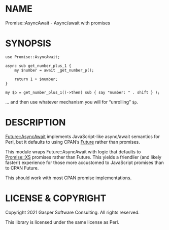 # NAME

Promise::AsyncAwait - Async/await with promises

# SYNOPSIS

    use Promise::AsyncAwait;

    async sub get_number_plus_1 {
        my $number = await _get_number_p();

        return 1 + $number;
    }

    my $p = get_number_plus_1()->then( sub { say "number: " . shift } );

… and then use whatever mechanism you will for “unrolling” `$p`.

# DESCRIPTION

[Future::AsyncAwait](https://metacpan.org/pod/Future::AsyncAwait) implements JavaScript-like async/await semantics
for Perl, but it defaults to using CPAN’s [Future](https://metacpan.org/pod/Future) rather than promises.

This module wraps Future::AsyncAwait with logic that defaults to
[Promise::XS](https://metacpan.org/pod/Promise::XS) promises rather than Future. This yields a friendlier
(and likely faster!) experience for those more accustomed to JavaScript
promises than to CPAN Future.

This should work with most CPAN promise implementations.

# LICENSE & COPYRIGHT

Copyright 2021 Gasper Software Consulting. All rights reserved.

This library is licensed under the same license as Perl.
